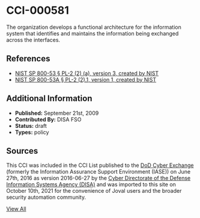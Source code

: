 # CCI-000581

The organization develops a functional architecture for the information system that identifies and maintains the information being exchanged across the interfaces.

## References ##

* [NIST SP 800-53 § PL-2 (2) (a), version 3, created by NIST](http://csrc.nist.gov/publications/PubsSPs.html)
* [NIST SP 800-53A § PL-2 (2).1, version 1, created by NIST](http://csrc.nist.gov/publications/PubsSPs.html)


## Additional Information ##

* **Published:** September 21st, 2009
* **Contributed By:** DISA FSO
* **Status:** draft
* **Types:** policy

## Sources ##

This CCI was included in the CCI List published to the [DoD Cyber Exchange](https://public.cyber.mil/stigs/cci/)
(formerly the Information Assurance Support Environment (IASE)) on June 27th, 2016 as version
2016-06-27 by the [Cyber Directorate of the Defense Information Systems Agency (DISA)](https://public.cyber.mil/about-cyber/)
and was imported to this site on October 10th, 2021 for the convenience of Joval users and the broader
security automation community.

[View All](../README.md)
